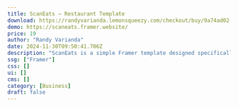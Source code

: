 ```yaml
---
title: ScanEats — Restaurant Template
download: https://randyvarianda.lemonsqueezy.com/checkout/buy/9a74ad02-f92b-4781-9e06-0602759a8fb1
demo: https://scaneats.framer.website/
price: 19
author: "Randy Varianda"
date: 2024-11-30T09:50:41.706Z
description: "ScanEats is a simple Framer template designed specifically for viewing restaurants menu, social media, address, and other info easily by scanning QR on restaurant."
ssg: ["Framer"]
css: []
ui: []
cms: []
category: [Business]
draft: false
---
```

